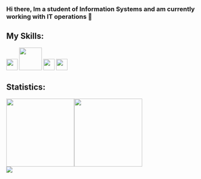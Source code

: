 ### Hi there, Im a student of Information Systems and am currently working with IT operations 👋

<!--
**Valdesmar** is a ✨ _special_ ✨ repository because its `README.md` (this file) appears on your GitHub profile.

Here are some ideas to get you started:

- 🔭 I’m currently working on ...
- 🌱 I’m currently learning ...
- 👯 I’m looking to collaborate on ...
- 🤔 I’m looking for help with ...
- 💬 Ask me about ...
- 📫 How to reach me: ...
- 😄 Pronouns: ...
- ⚡ Fun fact: ...
-->



## My Skills:
<img src="https://skillicons.dev/icons?i=c,cs,py,java&perline=4" height="30rem">

<img src="https://skillicons.dev/icons?i=mysql,sqlite,mongodb,maven,gradle&perline=4" height="60rem">

<img src="https://skillicons.dev/icons?i=linux,git&perline=4" height="30rem">

<img src="https://skillicons.dev/icons?i=html,css,js&perline=4" height="30rem">




## Statistics:
<div style="display: flex; flex-direction: row;"> 
  <img height="180em" src="https://github-readme-stats.vercel.app/api/top-langs/?username=Valdesmar&layout=compact&langs_count=7&theme=nightowl"/>

  <img height="180em" src="https://github-readme-stats.vercel.app/api?username=Valdesmar&show_icons=true&theme=nightowl&include_all_commits=true&count_private=true"/>

  
</div>

<img src="https://github-profile-trophy.vercel.app/?username=Valdesmar&theme=darkhub&margin-w=9&hide_border=true">








